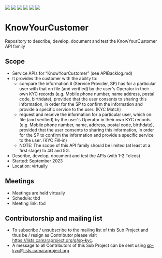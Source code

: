 <a href="https://github.com/camaraproject/KnowYourCustomer/commits/" title="Last Commit"><img src="https://img.shields.io/github/last-commit/camaraproject/KnowYourCustomer?style=plastic"></a>
<a href="https://github.com/camaraproject/KnowYourCustomer/issues" title="Open Issues"><img src="https://img.shields.io/github/issues/camaraproject/KnowYourCustomer?style=plastic"></a>
<a href="https://github.com/camaraproject/KnowYourCustomer/pulls" title="Open Pull Requests"><img src="https://img.shields.io/github/issues-pr/camaraproject/KnowYourCustomer?style=plastic"></a>
<a href="https://github.com/camaraproject/KnowYourCustomer/graphs/contributors" title="Contributors"><img src="https://img.shields.io/github/contributors/camaraproject/KnowYourCustomer?style=plastic"></a>
<a href="https://github.com/camaraproject/KnowYourCustomer" title="Repo Size"><img src="https://img.shields.io/github/repo-size/camaraproject/KnowYourCustomer?style=plastic"></a>
<a href="https://github.com/camaraproject/KnowYourCustomer/blob/main/LICENSE" title="License"><img src="https://img.shields.io/badge/License-Apache%202.0-green.svg?style=plastic"></a>

# KnowYourCustomer
Repository to describe, develop, document and test the KnowYourCustomer API family

## Scope
* Service APIs for “KnowYourCustomer” (see APIBacklog.md)  
* It provides the customer with the ability to:  
  * compare the information it (Service Provider, SP) has for a particular user with that on file (and verified) by the user's Operator in their own KYC records (e.g. Mobile phone number, name address, postal code, birthdate), provided that the user consents to sharing this information, in order for the SP to confirm the information and provide a specific service to the user. (KYC Match)
  * request and receive the information for a particular user, which on file (and verified) by the user's Operator in their own KYC records (e.g. Mobile phone number, name, address, postal code, birthdate), provided that the user consents to sharing this information, in order for the SP to confirm the information and provide a specific service to the user. (KYC Fill-in)
  * NOTE: The scope of this API family should be limited (at least at a first stage) to 4G and 5G.  
* Describe, develop, document and test the APIs (with 1-2 Telcos)  
* Started: September 2023
* Location: virtually  

## Meetings
* Meetings are held virtually
* Schedule: tbd
* Meeting link: tbd

## Contributorship and mailing list
* To subscribe / unsubscribe to the mailing list of this Sub Project and thus be / resign as Contributor please visit <https://lists.camaraproject.org/g/sp-kyc>.
* A message to all Contributors of this Sub Project can be sent using <sp-kyc@lists.camaraproject.org>.
